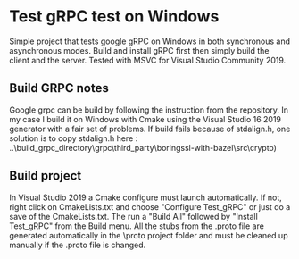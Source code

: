 # Test gRPC test on Windows

Simple project that tests google gRPC on Windows in both synchronous and asynchronous modes.
Build and install gRPC first then simply build the client and the server. Tested with MSVC for Visual Studio Community 2019.

## Build GRPC notes
Google grpc can be build by following the instruction from the repository. In my case I build it on Windows with Cmake using the Visual Studio 16 2019 generator with a fair set of problems. If build fails because of stdalign.h, one solution is to copy stdalign.h here : ..\build_grpc_directory\grpc\third_party\boringssl-with-bazel\src\crypto)

## Build project
In Visual Studio 2019 a Cmake configure must launch automatically. If not, right click on CmakeLists.txt and choose "Configure Test_gRPC" or just do a save of the CmakeLists.txt. The run a "Build All" followed by "Install Test_gRPC" from the Build menu. All the stubs from the .proto file are generated automatically in the \proto project folder and must be cleaned up manually if the .proto file is changed.

